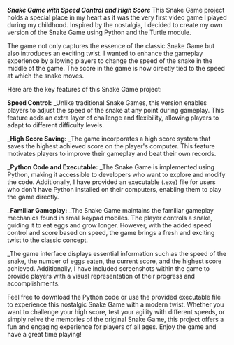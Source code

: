 _**Snake Game with Speed Control and High Score**_
This Snake Game project holds a special place in my heart as it was the very first video game I played during my childhood. Inspired by the nostalgia, I decided to create my own version of the Snake Game using Python and the Turtle module.

The game not only captures the essence of the classic Snake Game but also introduces an exciting twist. I wanted to enhance the gameplay experience by allowing players to change the speed of the snake in the middle of the game. The score in the game is now directly tied to the speed at which the snake moves.

Here are the key features of this Snake Game project:

**Speed Control:** _Unlike traditional Snake Games, this version enables players to adjust the speed of the snake at any point during gameplay. This feature adds an extra layer of challenge and flexibility, allowing players to adapt to different difficulty levels.

_**High Score Saving:** _The game incorporates a high score system that saves the highest achieved score on the player's computer. This feature motivates players to improve their gameplay and beat their own records.

_**Python Code and Executable:** _The Snake Game is implemented using Python, making it accessible to developers who want to explore and modify the code. Additionally, I have provided an executable (.exe) file for users who don't have Python installed on their computers, enabling them to play the game directly.

_**Familiar Gameplay:** _The Snake Game maintains the familiar gameplay mechanics found in small keypad mobiles. The player controls a snake, guiding it to eat eggs and grow longer. However, with the added speed control and score based on speed, the game brings a fresh and exciting twist to the classic concept.

_The game interface displays essential information such as the speed of the snake, the number of eggs eaten, the current score, and the highest score achieved. Additionally, I have included screenshots within the game to provide players with a visual representation of their progress and accomplishments.

Feel free to download the Python code or use the provided executable file to experience this nostalgic Snake Game with a modern twist. Whether you want to challenge your high score, test your agility with different speeds, or simply relive the memories of the original Snake Game, this project offers a fun and engaging experience for players of all ages. Enjoy the game and have a great time playing!
